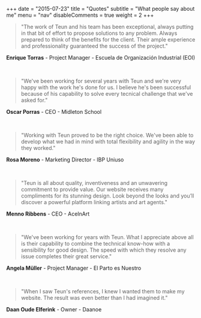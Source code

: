 +++
date = "2015-07-23"
title = "Quotes"
subtitle = "What people say about me"
menu = "nav"
disableComments = true
weight = 2
+++


> "The work of Teun and his team has been exceptional, always putting in that bit of effort to propose solutions to any problem. Always prepared to think of the benefits for the client. Their ample experience and professionality guaranteed the success of the project."

**Enrique Torras** - Project Manager - Escuela de Organización Industrial (EOI) 
<p>&nbsp;</p>

> "We've been working for several years with Teun and we're very happy with the work he's done for us. I believe he's been successful because of his capability to solve every tecnical challenge that we've asked for."

**Oscar Porras** - CEO - Midleton School
<p>&nbsp;</p>

> "Working with Teun proved to be the right choice. We've been able to develop what we had in mind with total flexibility and agility in the way they worked."

**Rosa Moreno** - Marketing Director - IBP Uniuso
<p>&nbsp;</p>

> "Teun is all about quality, inventiveness and an unwavering commitment to provide value. Our website receives many compliments for its stunning design. Look beyond the looks and you’ll discover a powerful platform linking artists and art agents."

**Menno Ribbens** - CEO - AceInArt
<p>&nbsp;</p>

> "We've been working for years with Teun. What I appreciate above all is their capability to combine the technical know-how with a sensibility for good design. The speed with which they resolve any issue completes their great service."

**Angela Müller** - Project Manager - El Parto es Nuestro
<p>&nbsp;</p>

> "When I saw Teun's references, I knew I wanted them to make my website. The result was even better than I had imagined it."

**Daan Oude Elferink** - Owner - Daanoe